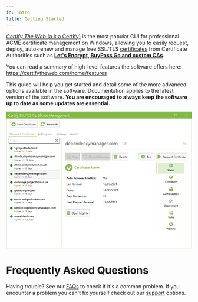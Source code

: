 ```yaml
---
id: intro
title: Getting Started
---
```


[*Certify The Web* (a.k.a Certify)](https://certifytheweb.com) is the most popular GUI for professional ACME certificate management on Windows, allowing you to easily request, deploy, auto-renew and manage free SSL/TLS [certificates](guides/certificates) from Certificate Authorities such as **[Let's Encrypt, BuyPass Go and custom CAs](certificate-authorities/intro)**.

You can read a summary of high-level features the software offers here: https://certifytheweb.com/home/features

This guide will help you get started and detail some of the more advanced options available in the software. Documentation applies to the latest version of the software. **You are encouraged to always keep the software up to date as some updates are essential.**

![Startup UI](/assets/screens/landing_page.png)

# Frequently Asked Questions
Having trouble? See our [FAQs](faq.md) to check if it's a common problem. If you encounter a problem you can't fix yourself check out our [support](support.md) options.



